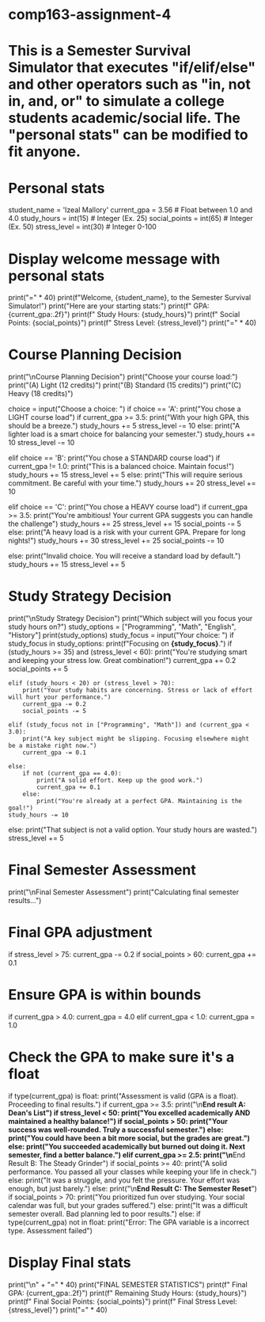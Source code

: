 # comp163-assignment-4
# This is a Semester Survival Simulator that executes "if/elif/else" and other operators such as "in, not in, and, or" to simulate a college students academic/social life. The "personal stats" can be modified to fit anyone.
# Personal stats
student_name = 'Izeal Mallory'
current_gpa = 3.56  # Float between 1.0 and 4.0
study_hours = int(15)  # Integer (Ex. 25)
social_points = int(65)  # Integer (Ex. 50)
stress_level = int(30)  # Integer 0-100

# Display welcome message with personal stats
print("=" * 40)
print(f"Welcome, {student_name}, to the Semester Survival Simulator!")
print("Here are your starting stats:")
print(f"  GPA: {current_gpa:.2f}")
print(f"  Study Hours: {study_hours}")
print(f"  Social Points: {social_points}")
print(f"  Stress Level: {stress_level}")
print("=" * 40)

# Course Planning Decision
print("\nCourse Planning Decision")
print("Choose your course load:")
print("(A) Light (12 credits)")
print("(B) Standard (15 credits)")
print("(C) Heavy (18 credits)")

choice = input("Choose a choice: ")
if choice == 'A':
    print("You chose a LIGHT course load")
    if current_gpa >= 3.5:
        print("With your high GPA, this should be a breeze.")
        study_hours += 5
        stress_level -= 10
    else:
        print("A lighter load is a smart choice for balancing your semester.")
        study_hours += 10
        stress_level -= 10

elif choice == 'B':
    print("You chose a STANDARD course load")
    if current_gpa != 1.0:
        print("This is a balanced choice. Maintain focus!")
        study_hours += 15
        stress_level += 5
    else:
        print("This will require serious commitment. Be careful with your time.")
        study_hours += 20
        stress_level += 10

elif choice == 'C':
    print("You chose a HEAVY course load")
    if current_gpa >= 3.5:
        print("You're ambitious! Your current GPA suggests you can handle the challenge")
        study_hours += 25
        stress_level += 15
        social_points -= 5
    else:
        print("A heavy load is a risk with your current GPA. Prepare for long nights!")
        study_hours += 30
        stress_level += 25
        social_points -= 10

else:
    print("Invalid choice. You will receive a standard load by default.")
    study_hours += 15
    stress_level += 5

# Study Strategy Decision
print("\nStudy Strategy Decision")
print("Which subject will you focus your study hours on?")
study_options = ["Programming", "Math", "English", "History"]
print(study_options)
study_focus = input("Your choice: ")
if study_focus in study_options:
    print(f"Focusing on **{study_focus}**.")
    if (study_hours >= 35) and (stress_level < 60):
        print("You're studying smart and keeping your stress low. Great combination!")
        current_gpa += 0.2
        social_points += 5

    elif (study_hours < 20) or (stress_level > 70):
        print("Your study habits are concerning. Stress or lack of effort will hurt your performance.")
        current_gpa -= 0.2
        social_points -= 5

    elif (study_focus not in ["Programming", "Math"]) and (current_gpa < 3.0):
        print("A key subject might be slipping. Focusing elsewhere might be a mistake right now.")
        current_gpa -= 0.1

    else:
        if not (current_gpa == 4.0):
            print("A solid effort. Keep up the good work.")
            current_gpa += 0.1
        else:
            print("You're already at a perfect GPA. Maintaining is the goal!")
    study_hours -= 10
else:
    print("That subject is not a valid option. Your study hours are wasted.")
    stress_level += 5

# Final Semester Assessment
print("\nFinal Semester Assessment")
print("Calculating final semester results...")

# Final GPA adjustment
if stress_level > 75:
    current_gpa -= 0.2
if social_points > 60:
    current_gpa += 0.1

# Ensure GPA is within bounds
if current_gpa > 4.0:
    current_gpa = 4.0
elif current_gpa < 1.0:
    current_gpa = 1.0

# Check the GPA to make sure it's a float
if type(current_gpa) is float:
    print("Assessment is valid (GPA is a float). Proceeding to final results.")
    if current_gpa >= 3.5:
        print("\n**End result A: Dean's List")
        if stress_level < 50:
            print("You excelled academically AND maintained a healthy balance!")
            if social_points > 50:
                print("Your success was well-rounded. Truly a successful semester.")
            else:
                print("You could have been a bit more social, but the grades are great.")
        else:
            print("You succeeded academically but burned out doing it. Next semester, find a better balance.")
    elif current_gpa >= 2.5:
        print("\n**End Result B: The Steady Grinder")
        if social_points >= 40:
            print("A solid performance. You passed all your classes while keeping your life in check.")
        else:
            print("It was a struggle, and you felt the pressure. Your effort was enough, but just barely.")
    else:
        print("\n**End Result C: The Semester Reset**")
        if social_points > 70:
            print("You prioritized fun over studying. Your social calendar was full, but your grades suffered.")
        else:
            print("It was a difficult semester overall. Bad planning led to poor results.")
else:
    if type(current_gpa) not in float:
        print("Error: The GPA variable is a incorrect type. Assessment failed")

# Display Final stats
print("\n" + "=" * 40)
print("FINAL SEMESTER STATISTICS")
print(f"  Final GPA: {current_gpa:.2f}")
print(f"  Remaining Study Hours: {study_hours}")
print(f"  Final Social Points: {social_points}")
print(f"  Final Stress Level: {stress_level}")
print("=" * 40)
